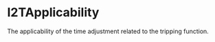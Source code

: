 I2TApplicability
================

The applicability of the time adjustment related to the tripping function.
